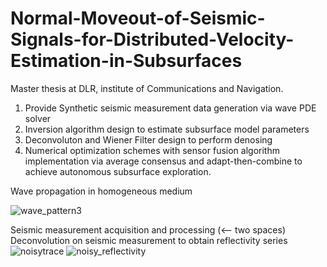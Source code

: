 # Normal-Moveout-of-Seismic-Signals-for-Distributed-Velocity-Estimation-in-Subsurfaces
Master thesis at DLR, institute of Communications and Navigation.  
   1. Provide Synthetic seismic measurement data generation via wave PDE solver  
   2. Inversion algorithm design to estimate subsurface model parameters 
   3. Deconvoluton and Wiener Filter design to perform denosing
   4. Numerical optimization schemes with sensor fusion algorithm implementation via average consensus and adapt-then-combine to achieve autonomous subsurface exploration.


 Wave propagation in homogeneous medium 

![wave_pattern3](https://user-images.githubusercontent.com/89796179/198644931-b32f90cb-d0b6-4c3e-a724-b25dc89980b1.png)




Seismic measurement acquisition and processing (<-- two spaces)
Deconvolution on seismic measurement to obtain reflectivity series
![noisytrace](https://user-images.githubusercontent.com/89796179/198648585-1eaf1978-55de-4b52-95b3-5c2769167015.png)
![noisy_reflectivity](https://user-images.githubusercontent.com/89796179/198650218-a910f229-11ec-4a42-a2ad-a23424dbf68c.png)
